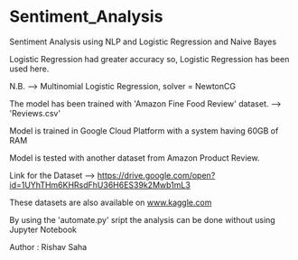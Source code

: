 # Sentiment_Analysis
Sentiment Analysis using NLP and Logistic Regression and Naive Bayes

Logistic Regression had greater accuracy so, Logistic Regression has been used here.

N.B. --> Multinomial Logistic Regression, solver = NewtonCG

The model has been trained with 'Amazon Fine Food Review' dataset. --> 'Reviews.csv'

Model is trained in Google Cloud Platform with a system having 60GB of RAM

Model is tested with another dataset from Amazon Product Review.

Link for the Dataset --> https://drive.google.com/open?id=1UYhTHm6KHRsdFhU36H6ES39k2Mwb1mL3

These datasets are also available on www.kaggle.com

By using the 'automate.py' sript the analysis can be done without using Jupyter Notebook

Author : Rishav Saha
